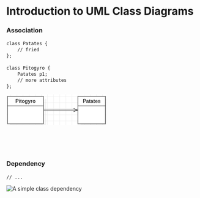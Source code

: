 # Introduction to UML Class Diagrams
### Association

```
class Patates {
	// fried
};

class Pitogyro {
	Patates p1;
	// more attributes
};
```
![A simple class association](./assets/association01.png)

<br>
<br>
<br>

### Dependency

```
// ...
```
![A simple class dependency]()
